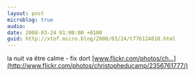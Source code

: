 ```yaml
---
layout: post
microblog: true
audio: 
date: 2008-03-24 01:00:00 +0100
guid: http://xtof.micro.blog/2008/03/24/t776124810.html
---
```

la nuit va être calme - fix dort [www.flickr.com/photos/ch...](http://www.flickr.com/photos/christopheducamp/2356761777/)
